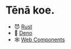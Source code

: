 # Tēnā koe.

- :smiling_imp: [Rust](https://www.rust-lang.org/)
- :space_invader: [Deno](https://deno.land/)
- :spider_web: [Web Components](https://developer.mozilla.org/en-US/docs/Web/Web_Components)
